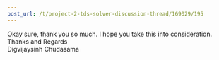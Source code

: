```yaml
---
post_url: /t/project-2-tds-solver-discussion-thread/169029/195
---
```

Okay sure, thank you so much. I hope you take this into consideration.  
Thanks and Regards  
Digvijaysinh Chudasama